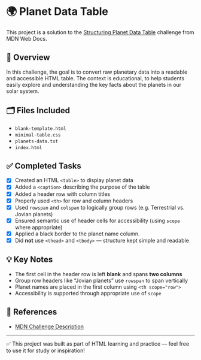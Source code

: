 # 🌍 Planet Data Table 

This project is a solution to the [Structuring Planet Data Table](https://developer.mozilla.org/en-US/docs/Learn/HTML/Tables/Structuring_planet_data) challenge from MDN Web Docs.

## 📘 Overview

In this challenge, the goal is to convert raw planetary data into a readable and accessible HTML table. The context is educational, to help students easily explore and understanding the key facts about the planets in our solar system.

## 🗂️ Files Included

- `blank-template.html` 
- `minimal-table.css`
- `planets-data.txt` 
- `index.html` 

## ✅ Completed Tasks

- [x] Created an HTML `<table>` to display planet data
- [x] Added a `<caption>` describing the purpose of the table
- [x] Added a header row with column titles
- [x] Properly used `<th>` for row and column headers
- [x] Used `rowspan` and `colspan` to logically group rows (e.g. Terrestrial vs. Jovian planets)
- [x] Ensured semantic use of header cells for accessibility (using `scope` where appropriate)
- [x] Applied a black border to the planet name column.
- [x] Did **not** use `<thead>` and `<tbody>` — structure kept simple and readable

## 💡 Key Notes

- The first cell in the header row is left **blank** and spans **two columns**
- Group row headers like “Jovian planets” use `rowspan` to span vertically
- Planet names are placed in the first column using `<th scope="row">`
- Accessibility is supported through appropriate use of `scope`
## 🔗 References

- [MDN Challenge Description](https://developer.mozilla.org/en-US/docs/Learn/HTML/Tables/Structuring_planet_data)

---

✅ This project was built as part of HTML learning and practice — feel free to use it for study or inspiration!
